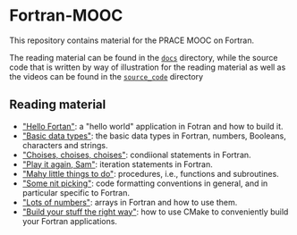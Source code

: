 # Fortran-MOOC

This repository contains material for the PRACE MOOC on Fortran.

The reading material can be found in the [`docs`](docs) directory, while the
source code that is written by way of illustration for the reading material as well
as the videos can be found in the [`source_code`](source_code) directory

## Reading material

  * ["Hello Fortan"](docs/hello_fortran.md): a "hello world" application in Fotran and
    how to build it.
  * ["Basic data types"](docs/basic_datatypes.md): the basic data types in Fortran,
    numbers, Booleans, characters and strings.
  * ["Choises, choises, choises"](docs/conditional_statements.md): condiional
    statements in Fortran.
  * ["Play it again, Sam"](docs/iteration_statements.md): iteration statements in
    Fortran.
  * ["Mahy little things to do"](docs/procedures.md): procedures, i.e., functions
    and subroutines.
  * ["Some nit picking"](docs/formatting_conventions.md): code formatting conventions
    in general, and in particular specific to Fortran.
  * ["Lots of numbers"](docs/arrays.md): arrays in Fortran and how to use them.
  * ["Build your stuff the right way"](docs/cmake_basics.md): how to use CMake to
    conveniently build your Fortran applications.
